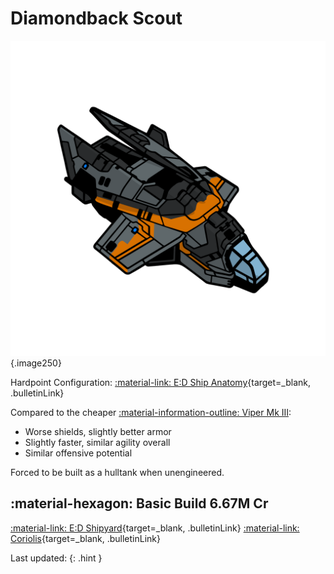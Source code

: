 # Diamondback Scout
![Ship Image](../assets/icons/diamondback-scout.svg){.image250}

Hardpoint Configuration: [:material-link: E:D Ship Anatomy](https://siriuscorp.cc/edsa/?s=diamondback-scout){target=_blank, .bulletinLink}

Compared to the cheaper [:material-information-outline: Viper Mk III](./viper3.md):

* Worse shields, slightly better armor
* Slightly faster, similar agility overall
* Similar offensive potential

Forced to be built as a hulltank when unengineered.

## :material-hexagon: Basic Build **6.67M Cr**

[:material-link: E:D Shipyard](https://edsy.org/#/L=Hh00000H4C0SC0,Hf500Hf500FBG00FBG00,CEg00CzY00CzY00DBw00,9on00A7200AMg00AcI00Aoo00B3_00BI200Bb600,,7Py0013q0013q0020m001-C0010i00,PvE_0Combat_0_D_0Basic){target=_blank, .bulletinLink}
[:material-link: Coriolis](https://coriolis.io/outfit/diamondback?code=A2pataFal5das5f42727171700030304B4292927m125.Iw18cQ%3D%3D.Aw18cQ%3D%3D..MwegjAdArO0gDOAbAkBTAhgcwDZpOPEaovEA&bn=PvE%20Combat%20-%20Basic){target=_blank, .bulletinLink}

Last updated: 
{: .hint }